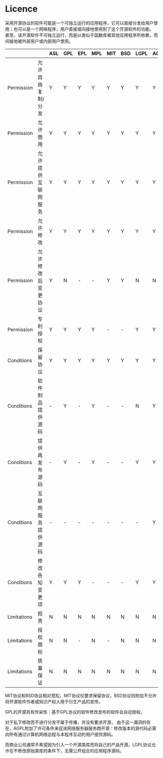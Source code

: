 # Licence

采用开源协议的软件可能是一个可独立运行的应用程序，它可以直接分发给用户使用；也可以是一个网络程序，用户直接或间接地使用到了这个开源软件的功能。
甚至，该开源软件不可独立运行，而是以类似于函数库被其他应用程序所依赖，而间接地被外部用户或内部用户使用。

|              |           | ASL | GPL | EPL | MPL | MIT | BSD | LGPL | AGPL |
|:-------------|:----------|:----|:----|:----|:----|:----|:----|:-----|:-----|
| Permission   | 允许自由复制/分发 | Y   | Y   | Y   | Y   | Y   | Y   | Y    | Y    |
| Permission   | 允许商用      | Y   | Y   | Y   | Y   | Y   | Y   | Y    | Y    |
| Permission   | 允许提供互联网服务 | Y   | Y   | Y   | Y   | Y   | Y   | Y    | Y    |
| Permission   | 允许修改      | Y   | Y   | Y   | Y   | Y   | Y   | Y    | Y    |
| Permission   | 允许修改后变更协议 | Y   | N   | -   | -   | Y   | Y   | N    | N    |
| Permission   | 专利授权      | Y   | Y   | Y   | Y   | -   | -   | Y    | Y    |
| Conditions   | 保留协议      | Y   | Y   | Y   | Y   | Y   | Y   | Y    | Y    |
| Conditions   | 软件制品提供源码  | -   | Y   | -   | Y   | -   | -   | N    | Y    |
| Conditions   | 提供再发布源码   | -   | Y   | -   | Y   | -   | -   | Y    | Y    |
| Conditions   | 互联网服务提供源码 | -   | -   | -   | -   | -   | -   | -    | Y    |
| Conditions   | 修改告知变更项   | Y   | Y   | Y   | -   | -   | -   | Y    | Y    |
| Limitations  | 担责        | N   | N   | N   | N   | N   | N   | N    | N    |
| Limitations  | 授权商标      | N   | N   | -   | N   | -   | N   | N    | N    |
| Limitations  | 质量保证      | N   | N   | N   | N   | N   | N   | N    | N    |

MIT协议和BSD协议相对宽松，MIT协议仅要求保留协议，BSD协议则附加不允许将开源软件作者或知识产权人用于衍生产品的宣传。

GPL的开源具有传染性：基于GPL协议的软件修改发布的软件会自动授权。

对于私下修改而不进行分发不属于传播，并没有要求开源，
由于这一漏洞的存在，AGPL附加了许可条件来促进网络服务器服务商开源：修改版本的源代码必需向所有通过计算机网络远程与本程序互动的用户提供源码。

而商业公司通常不希望因为引入一个开源类库而将自己的产品开源，LGPL协议允许在不修改原始类库的条件下，无需公开组合的应用程序源码。
